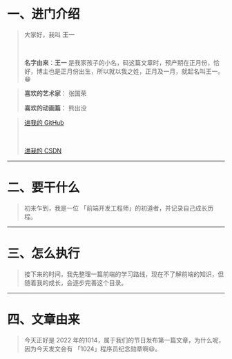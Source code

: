 # 一、进门介绍

> 大家好，我叫 **王一**
>
> <br />
>
> **名字由来**：**王一** 是我家孩子的小名，码这篇文章时，预产期在正月份，恰好，博主也是正月份出生，所以就以我之姓，正月及一月，就起名叫王一。😁

> **喜欢的艺术家**： 张国荣
>
> **喜欢的动画篇**： 熊出没

> [进我的 GitHub](https://github.com/qianduanwangyi)
>
> <br />
>
> [进我的 CSDN](wangyi.bqhub.com)

---



# 二、要干什么

> 初来乍到，我是一位 「前端开发工程师」的初道者，并记录自己成长历程。



---



# 三、怎么执行

> 接下来的时间，我先整理一篇前端的学习路线，现在不了解前端的知识，但随着我的成长，会逐步完善这个目录。



---



# 四、文章由来

> 今天正好是 2022 年的1014，属于我们的节日发布第一篇文章，为什么呢，因为今天发文会有 「1024」程序员纪念勋章啊😆。

